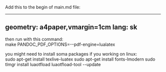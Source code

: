 Add this to the begin of main.md file:  

---
geometry: a4paper,vmargin=1cm
lang: sk
---  

then run with this command:  
make PANDOC_PDF_OPTIONS=--pdf-engine=lualatex

you might need to install soma packages if you working on linux:  
sudo apt-get install texlive-luatex
sudo apt-get install fonts-lmodern
sudo tlmgr install luaotfload
luaotfload-tool --update
